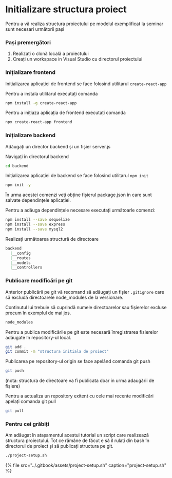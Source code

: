 # Initializare structura proiect

Pentru a vă realiza structura proiectului pe modelul exemplificat la seminar sunt necesari următorii pași

### Pași premergători

1. Realizați o clonă locală a proiectului
2. Creați un workspace in Visual Studio cu directorul proiectului

### Inițializare frontend

Inițializarea aplicației de frontend se face folosind utilitarul `create-react-app`

Pentru a instala utilitarul executați comanda

```bash
npm install -g create-react-app        
```

Pentru a inițiaza aplicația de frontend executați comanda

```bash
npx create-react-app frontend
```

### Inițializare backend

Adăugați un director backend și un fișier server.js

Navigați în directorul backend

```bash
cd backend
```

Inițializarea aplicației de backend se face folosind utilitarul `npm init` 

```bash
npm init -y
```

În urma acestei comenzi veți obține fișierul package.json în care sunt salvate dependințele aplicației.

Pentru a adăuga dependințele necesare executați următoarle comenzi:

```bash
npm install --save sequelize
npm install --save express
npm install --save mysql2
```

Realizați următoarea structură de directoare

```bash
backend
  |__config
  |__routes
  |__models
  |__controllers
```

### Publicare modificări pe git

Anterior publicării pe git vă recomand să adăugați un fișier `.gitignore` care să excludă directoarele node\_modules de la versionare. 

Continutul lui trebuie să cuprindă numele directoarelor sau fișierelor excluse precum în exemplul de mai jos.

```bash
node_modules
```

Pentru a publica modificările pe git este necesară înregistrarea fisierelor adăugate în repository-ul local.

```bash
git add .
git commit -m "structura initiala de proiect"
```

Publicarea pe repository-ul origin se face apelând comanda git push

```bash
git push
```

\(nota: structura de directoare va fi publicata doar in urma adaugării de fișiere\)

Pentru a actualiza un repository exitent cu cele mai recente modificări apelați comanda git pull

```bash
git pull
```

### Pentru cei grăbiți

Am adăugat în atașamentul acestui tutorial un script care realizează structura proiectului. Tot ce rămâne de făcut e să il rulați din bash în directorul de proiect și să publicați structura pe git.

```bash
./project-setup.sh
```

{% file src="../.gitbook/assets/project-setup.sh" caption="project-setup.sh" %}

